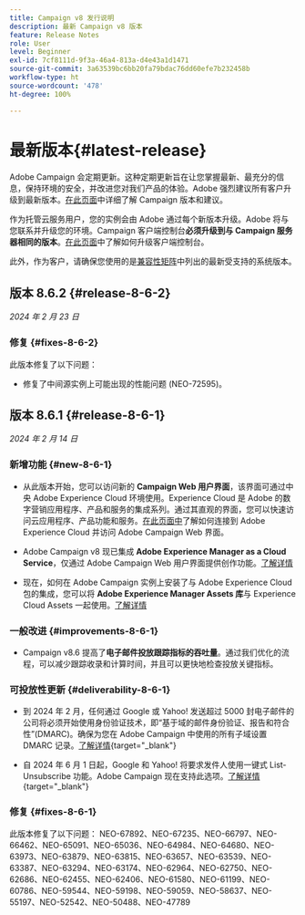 ```yaml
---
title: Campaign v8 发行说明
description: 最新 Campaign v8 版本
feature: Release Notes
role: User
level: Beginner
exl-id: 7cf8111d-9f3a-46a4-813a-d4e43a1d1471
source-git-commit: 3a63539bc6bb20fa79bdac76dd60efe7b232458b
workflow-type: ht
source-wordcount: '478'
ht-degree: 100%

---
```


# 最新版本{#latest-release}

Adobe Campaign 会定期更新。这种定期更新旨在让您掌握最新、最充分的信息，保持环境的安全，并改进您对我们产品的体验。Adobe 强烈建议所有客户升级到最新版本。[在此页面](upgrades.md)中详细了解 Campaign 版本和建议。

作为托管云服务用户，您的实例会由 Adobe 通过每个新版本升级。Adobe 将与您联系并升级您的环境。Campaign 客户端控制台&#x200B;**必须升级到与 Campaign 服务器相同的版本**。[在此页面](../start/connect.md#upgrade-ac-console)中了解如何升级客户端控制台。

此外，作为客户，请确保您使用的是[兼容性矩阵](compatibility-matrix.md)中列出的最新受支持的系统版本。


## 版本 8.6.2 {#release-8-6-2}

_2024 年 2 月 23 日_

### 修复 {#fixes-8-6-2}

此版本修复了以下问题：

* 修复了中间源实例上可能出现的性能问题 (NEO-72595)。

## 版本 8.6.1 {#release-8-6-1}

_2024 年 2 月 14 日_

### 新增功能 {#new-8-6-1}

* 从此版本开始，您可以访问新的 **Campaign Web 用户界面**，该界面可通过中央 Adobe Experience Cloud 环境使用。Experience Cloud 是 Adobe 的数字营销应用程序、产品和服务的集成系列。通过其直观的界面，您可以快速访问云应用程序、产品功能和服务。[在此页面中](campaign-ui.md#ac-web-ui)了解如何连接到 Adobe Experience Cloud 并访问 Adobe Campaign Web 界面。


* Adobe Campaign v8 现已集成 **Adobe Experience Manager as a Cloud Service**，仅通过 Adobe Campaign Web 用户界面提供创作功能。[了解详情](../connect/ac-aem.md)

* 现在，如何在 Adobe Campaign 实例上安装了与 Adobe Experience Cloud 包的集成，您可以将 **Adobe Experience Manager Assets 库**&#x200B;与 Experience Cloud Assets 一起使用。[了解详情](../connect/ac-aem.md#assets-library)

### 一般改进 {#improvements-8-6-1}

* Campaign v8.6 提高了&#x200B;**电子邮件投放跟踪指标的吞吐量**。通过我们优化的流程，可以减少跟踪收录和计算时间，并且可以更快地检查投放关键指标。


### 可投放性更新 {#deliverability-8-6-1}

* 到 2024 年 2 月，任何通过 Google 或 Yahoo! 发送超过 5000 封电子邮件的公司将必须开始使用身份验证技术，即“基于域的邮件身份验证、报告和符合性”(DMARC)。确保为您在 Adobe Campaign 中使用的所有子域设置 DMARC 记录。[了解详情](https://experienceleague.adobe.com/docs/deliverability-learn/deliverability-best-practice-guide/additional-resources/technotes/implement-dmarc.html?lang=zh-Hans){target="_blank"}

* 自 2024 年 6 月 1 日起，Google 和 Yahoo! 将要求发件人使用一键式 List-Unsubscribe 功能。Adobe Campaign 现在支持此选项。[了解详情](https://experienceleague.adobe.com/docs/deliverability-learn/deliverability-best-practice-guide/additional-resources/campaign/acc-technical-recommendations.html?lang=zh-Hans#one-click-list-unsubscribe){target="_blank"}


### 修复 {#fixes-8-6-1}

此版本修复了以下问题：
NEO-67892、NEO-67235、NEO-66797、NEO-66462、NEO-65091、NEO-65036、NEO-64984、NEO-64680、NEO-63973、NEO-63879、NEO-63815、NEO-63657、NEO-63539、NEO-63387、NEO-63294、NEO-63174、NEO-62964、NEO-62750、NEO-62686、NEO-62455、NEO-62406、NEO-61580、NEO-61199、NEO-60786、NEO-59544、NEO-59198、NEO-59059、NEO-58637、NEO-55197、NEO-52542、NEO-50488、NEO-47789